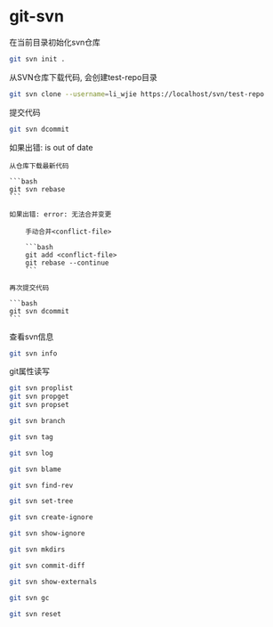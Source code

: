 # git-svn

在当前目录初始化svn仓库

```bash
git svn init .
```

从SVN仓库下载代码, 会创建test-repo目录

```bash
git svn clone --username=li_wjie https://localhost/svn/test-repo
```

提交代码

```bash
git svn dcommit
```

如果出错: is out of date

    从仓库下载最新代码

    ```bash
    git svn rebase
    ```
    
    如果出错: error: 无法合并变更
    
        手动合并<conflict-file>
        
        ```bash
        git add <conflict-file>
        git rebase --continue
        ```
        
    再次提交代码
    
    ```bash
    git svn dcommit
    ```

查看svn信息

```bash
git svn info
```

git属性读写

```bash
git svn proplist
git svn propget
git svn propset
```

```bash
git svn branch
```

```bash
git svn tag
```

```bash
git svn log
```

```bash
git svn blame
```

```bash
git svn find-rev
```

```bash
git svn set-tree
```

```bash
git svn create-ignore
```

```bash
git svn show-ignore
```

```bash
git svn mkdirs
```

```bash
git svn commit-diff
```

```bash
git svn show-externals
```

```bash
git svn gc
```

```bash
git svn reset
```
